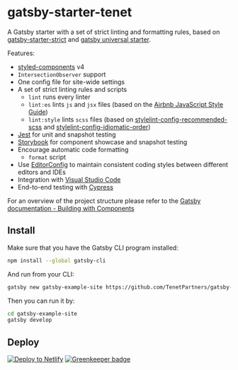 # gatsby-starter-tenet

A Gatsby starter with a set of strict linting and formatting rules, based on [gatsby-starter-strict](https://github.com/kripod/gatsby-starter-strict) and [gatsby universal starter](https://github.com/fabe/gatsby-universal).

Features:

* [styled-components](https://www.styled-components.com/) v4
* `IntersectionObserver` support
* One config file for site-wide settings
* A set of strict linting rules and scripts
  * `lint` runs every linter
  * `lint:es` lints `js` and `jsx` files (based on the [Airbnb JavaScript Style Guide][])
  * `lint:style` lints `scss` files (based on [stylelint-config-recommended-scss][] and [stylelint-config-idiomatic-order][])
* [Jest](http://jestjs.io) for unit and snapshot testing
* [Storybook](https://storybook.js.org) for component showcase and snapshot testing
* Encourage automatic code formatting
  * `format` script
* Use [EditorConfig](http://editorconfig.org) to maintain consistent coding styles between different editors and IDEs
* Integration with [Visual Studio Code](https://code.visualstudio.com)
* End-to-end testing with [Cypress](https://www.cypress.io)

For an overview of the project structure please refer to the [Gatsby documentation - Building with Components](https://www.gatsbyjs.org/docs/building-with-components/)

[airbnb javascript style guide]: https://github.com/airbnb/javascript
[stylelint-config-recommended-scss]: https://github.com/kristerkari/stylelint-config-recommended-scss
[stylelint-config-idiomatic-order]: https://github.com/ream88/stylelint-config-idiomatic-order

## Install

Make sure that you have the Gatsby CLI program installed:

```sh
npm install --global gatsby-cli
```

And run from your CLI:

```sh
gatsby new gatsby-example-site https://github.com/TenetPartners/gatsby-starter-default
```

Then you can run it by:

```sh
cd gatsby-example-site
gatsby develop
```

## Deploy

[![Deploy to Netlify](https://www.netlify.com/img/deploy/button.svg)](https://app.netlify.com/start/deploy?repository=https://github.com/TenetPartners/gatsby-starter-default) [![Greenkeeper badge](https://badges.greenkeeper.io/TenetPartners/gatsby-starter-default.svg)](https://greenkeeper.io/)

